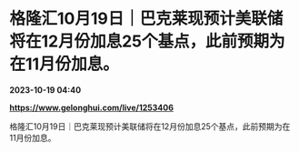 # 格隆汇10月19日｜巴克莱现预计美联储将在12月份加息25个基点，此前预期为在11月份加息。

**2023-10-19 04:40**

**https://www.gelonghui.com/live/1253406**

格隆汇10月19日｜巴克莱现预计美联储将在12月份加息25个基点，此前预期为在11月份加息。